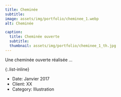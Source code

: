 ```yaml
---
title: Cheminée
subtitle: 
image: assets/img/portfolio/cheminee_1.webp
alt: Cheminée

caption:
  title: Cheminée ouverte
  subtitle: 
  thumbnail: assets/img/portfolio/cheminee_1_th.jpg
---
```

Une cheminée ouverte réalisée ...

{:.list-inline}
- Date: Janvier 2017
- Client: XX
- Category: Illustration

